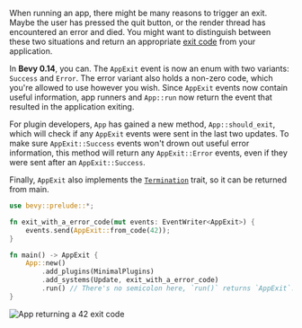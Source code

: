 When running an app, there might be many reasons to trigger an exit. Maybe the user has pressed the quit button, or the render thread has encountered an error and died. You might want to distinguish between these two situations and return an appropriate [exit code](https://doc.rust-lang.org/std/process/struct.ExitCode.html#impl-From%3Cu8%3E-for-ExitCode) from your application.

In **Bevy 0.14**, you can. The `AppExit` event is now an enum with two variants: `Success` and `Error`. The error variant also holds a non-zero code, which you're allowed to use however you wish. Since `AppExit` events now contain useful information, app runners and `App::run` now return the event that resulted in the application exiting.

For plugin developers, `App` has gained a new method, `App::should_exit`, which will check if any `AppExit` events were sent in the last two updates. To make sure `AppExit::Success` events won't drown out useful error information, this method will return any `AppExit::Error` events, even if they were sent after an `AppExit::Success`.

Finally, `AppExit` also implements the [`Termination`](https://doc.rust-lang.org/stable/std/process/trait.Termination.html) trait, so it can be returned from main.

```rust
use bevy::prelude::*;

fn exit_with_a_error_code(mut events: EventWriter<AppExit>) {
    events.send(AppExit::from_code(42));
}

fn main() -> AppExit {
    App::new()
        .add_plugins(MinimalPlugins)
        .add_systems(Update, exit_with_a_error_code)
        .run() // There's no semicolon here, `run()` returns `AppExit`.
}
```

![App returning a 42 exit code](exit_with_a_42.jpg)
